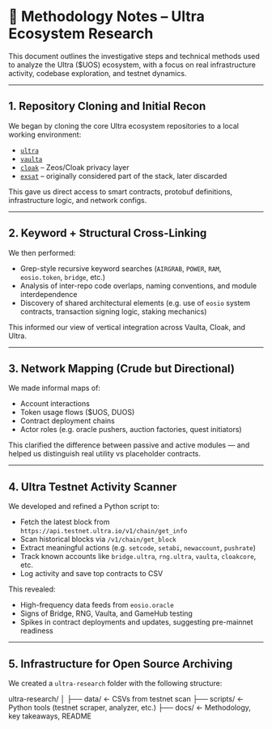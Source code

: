 # 🧪 Methodology Notes – Ultra Ecosystem Research

This document outlines the investigative steps and technical methods used to analyze the Ultra ($UOS) ecosystem, with a focus on real infrastructure activity, codebase exploration, and testnet dynamics.

---

## 1. Repository Cloning and Initial Recon

We began by cloning the core Ultra ecosystem repositories to a local working environment:

- [`ultra`](https://github.com/ultra-io/)
- [`vaulta`](https://github.com/VaultaHQ/)
- [`cloak`](https://github.com/mschoenebeck/zeos-caterpillar) – Zeos/Cloak privacy layer
- [`exsat`](https://github.com/ExSat-io/) – originally considered part of the stack, later discarded

This gave us direct access to smart contracts, protobuf definitions, infrastructure logic, and network configs.

---

## 2. Keyword + Structural Cross-Linking

We then performed:
- Grep-style recursive keyword searches (`AIRGRAB`, `POWER`, `RAM`, `eosio.token`, `bridge`, etc.)
- Analysis of inter-repo code overlaps, naming conventions, and module interdependence
- Discovery of shared architectural elements (e.g. use of `eosio` system contracts, transaction signing logic, staking mechanics)

This informed our view of vertical integration across Vaulta, Cloak, and Ultra.

---

## 3. Network Mapping (Crude but Directional)

We made informal maps of:
- Account interactions
- Token usage flows ($UOS, DUOS)
- Contract deployment chains
- Actor roles (e.g. oracle pushers, auction factories, quest initiators)

This clarified the difference between passive and active modules — and helped us distinguish real utility vs placeholder contracts.

---

## 4. Ultra Testnet Activity Scanner

We developed and refined a Python script to:
- Fetch the latest block from `https://api.testnet.ultra.io/v1/chain/get_info`
- Scan historical blocks via `/v1/chain/get_block`
- Extract meaningful actions (e.g. `setcode`, `setabi`, `newaccount`, `pushrate`)
- Track known accounts like `bridge.ultra`, `rng.ultra`, `vaulta`, `cloakcore`, etc.
- Log activity and save top contracts to CSV

This revealed:
- High-frequency data feeds from `eosio.oracle`
- Signs of Bridge, RNG, Vaulta, and GameHub testing
- Spikes in contract deployments and updates, suggesting pre-mainnet readiness

---

## 5. Infrastructure for Open Source Archiving

We created a `ultra-research` folder with the following structure:

ultra-research/
│
├── data/ ← CSVs from testnet scan
├── scripts/ ← Python tools (testnet scraper, analyzer, etc.)
├── docs/ ← Methodology, key takeaways, README



